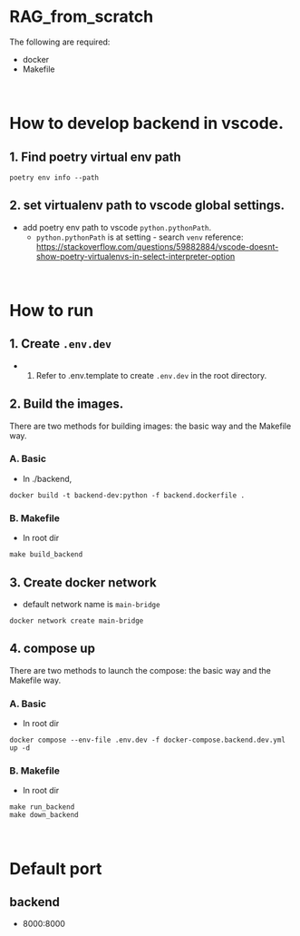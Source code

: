 # RAG_from_scratch
The following are required:
- docker
- Makefile

<br>

# How to develop backend in vscode.
## 1. Find poetry virtual env path
```shell
poetry env info --path
```
## 2. set virtualenv path to vscode global settings.
- add poetry env path to vscode `python.pythonPath`.
  - `python.pythonPath` is at setting - search `venv`
reference: https://stackoverflow.com/questions/59882884/vscode-doesnt-show-poetry-virtualenvs-in-select-interpreter-option

<br>

# How to run
## 1. Create `.env.dev`
- 1. Refer to .env.template to create `.env.dev` in the root directory.
## 2. Build the images.
There are two methods for building images: the basic way and the Makefile way.
### A. Basic
- In ./backend,
```shell
docker build -t backend-dev:python -f backend.dockerfile .
```
### B. Makefile
- In root dir
```shell
make build_backend
```
## 3. Create docker network
- default network name is `main-bridge`
``` shell
docker network create main-bridge
```
## 4. compose up
There are two methods to launch the compose: the basic way and the Makefile way.
### A. Basic
- In root dir
```shell
docker compose --env-file .env.dev -f docker-compose.backend.dev.yml up -d
```
### B. Makefile
- In root dir
```shell
make run_backend
make down_backend
```

<br>

# Default port
## backend
- 8000:8000

<br>
